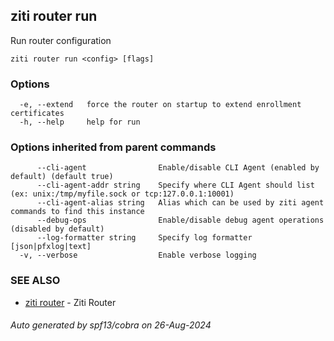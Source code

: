 ## ziti router run

Run router configuration

```
ziti router run <config> [flags]
```

### Options

```
  -e, --extend   force the router on startup to extend enrollment certificates
  -h, --help     help for run
```

### Options inherited from parent commands

```
      --cli-agent                Enable/disable CLI Agent (enabled by default) (default true)
      --cli-agent-addr string    Specify where CLI Agent should list (ex: unix:/tmp/myfile.sock or tcp:127.0.0.1:10001)
      --cli-agent-alias string   Alias which can be used by ziti agent commands to find this instance
      --debug-ops                Enable/disable debug agent operations (disabled by default)
      --log-formatter string     Specify log formatter [json|pfxlog|text]
  -v, --verbose                  Enable verbose logging
```

### SEE ALSO

* [ziti router](../router.md)	 - Ziti Router

###### Auto generated by spf13/cobra on 26-Aug-2024

